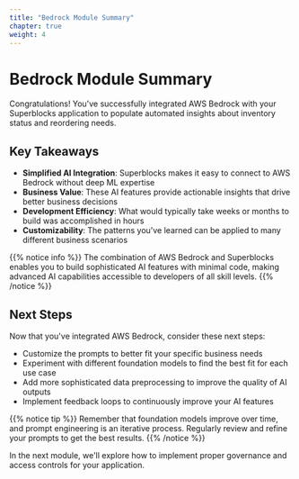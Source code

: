 ```yaml
---
title: "Bedrock Module Summary"
chapter: true
weight: 4
---
```


# Bedrock Module Summary

Congratulations! You've successfully integrated AWS Bedrock with your Superblocks application to populate automated insights about inventory status and reordering needs.

## Key Takeaways

- **Simplified AI Integration**: Superblocks makes it easy to connect to AWS Bedrock without deep ML expertise
- **Business Value**: These AI features provide actionable insights that drive better business decisions
- **Development Efficiency**: What would typically take weeks or months to build was accomplished in hours
- **Customizability**: The patterns you've learned can be applied to many different business scenarios

{{% notice info %}}
The combination of AWS Bedrock and Superblocks enables you to build sophisticated AI features with minimal code, making advanced AI capabilities accessible to developers of all skill levels.
{{% /notice %}}

## Next Steps

Now that you've integrated AWS Bedrock, consider these next steps:

- Customize the prompts to better fit your specific business needs
- Experiment with different foundation models to find the best fit for each use case
- Add more sophisticated data preprocessing to improve the quality of AI outputs
- Implement feedback loops to continuously improve your AI features

{{% notice tip %}}
Remember that foundation models improve over time, and prompt engineering is an iterative process. Regularly review and refine your prompts to get the best results.
{{% /notice %}}

In the next module, we'll explore how to implement proper governance and access controls for your application.
